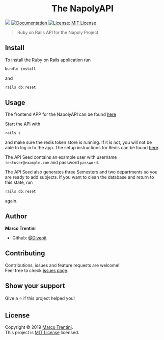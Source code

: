 <h1 align="center">The NapolyAPI</h1>
<p>
  <img src="https://img.shields.io/badge/version-1.0.0-blue.svg?cacheSeconds=2592000" />
  <a href="https://github.com/Divepit/napolyAPI/wiki">
    <img alt="Documentation" src="https://img.shields.io/badge/documentation-yes-brightgreen.svg" target="_blank" />
  </a>
  <a href="https://opensource.org/licenses/MIT">
    <img alt="License: MIT License" src="https://img.shields.io/badge/License-MIT License-yellow.svg" target="_blank" />
  </a>
</p>

> Ruby on Rails API for the Napoly Project

## Install
To install the Ruby on Rails application run

```sh
bundle install
```
and

```sh
rails db:reset
```

## Usage
The frontend APP for the NapolyAPI can be found [here](https://github.com/Divepit/napoly)

Start the API with
```sh
rails s
```
and make sure the redis token store is running. If it is not, you will not be able to log in to the app. The setup instructions for Redis can be found [here](https://redis.io/topics/quickstart).

The API Seed contains an example user with username `testuser@example.com` and password `password`.

The API Seed also generates three Semesters and two departments so you are ready to add subjects.
If you want to clean the database and return to this state, run
```sh
rails db:reset
```
again.

## Author

**Marco Trentini**

* Github: [@Divepit](https://github.com/Divepit)

## Contributing

Contributions, issues and feature requests are welcome!<br />Feel free to check [issues page](https://github.com/Divepit/napolyAPI/issues).

## Show your support

Give a ⭐️ if this project helped you!

## License

Copyright © 2019 [Marco Trentini](https://github.com/Divepit).<br />
This project is [MIT License](https://opensource.org/licenses/MIT) licensed.
